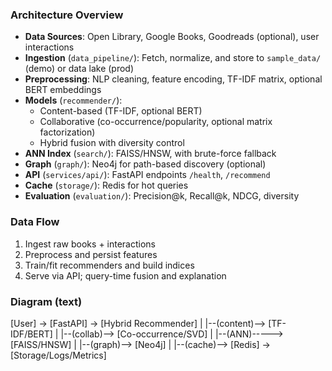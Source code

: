 ### Architecture Overview

- **Data Sources**: Open Library, Google Books, Goodreads (optional), user interactions
- **Ingestion** (`data_pipeline/`): Fetch, normalize, and store to `sample_data/` (demo) or data lake (prod)
- **Preprocessing**: NLP cleaning, feature encoding, TF-IDF matrix, optional BERT embeddings
- **Models** (`recommender/`):
  - Content-based (TF-IDF, optional BERT)
  - Collaborative (co-occurrence/popularity, optional matrix factorization)
  - Hybrid fusion with diversity control
- **ANN Index** (`search/`): FAISS/HNSW, with brute-force fallback
- **Graph** (`graph/`): Neo4j for path-based discovery (optional)
- **API** (`services/api/`): FastAPI endpoints `/health`, `/recommend`
- **Cache** (`storage/`): Redis for hot queries
- **Evaluation** (`evaluation/`): Precision@k, Recall@k, NDCG, diversity

### Data Flow
1. Ingest raw books + interactions
2. Preprocess and persist features
3. Train/fit recommenders and build indices
4. Serve via API; query-time fusion and explanation

### Diagram (text)

[User] -> [FastAPI] -> [Hybrid Recommender]
  |                         |--(content)--> [TF-IDF/BERT]
  |                         |--(collab)--> [Co-occurrence/SVD]
  |                         |--(ANN)-----> [FAISS/HNSW]
  |                         |--(graph)--> [Neo4j]
  |                         |--(cache)--> [Redis]
  \-> [Storage/Logs/Metrics]